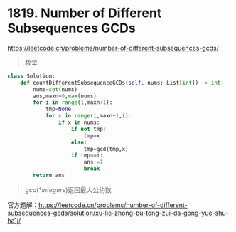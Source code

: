 # 1819. Number of Different Subsequences GCDs

<https://leetcode.cn/problems/number-of-different-subsequences-gcds/>

> 枚举

```Python
class Solution:
    def countDifferentSubsequenceGCDs(self, nums: List[int]) -> int:
        nums=set(nums)
        ans,maxn=0,max(nums)
        for i in range(1,maxn+1):
            tmp=None
            for x in range(i,maxn+1,i):
                if x in nums:
                    if not tmp:
                        tmp=x
                    else:
                        tmp=gcd(tmp,x)
                    if tmp==i:
                        ans+=1
                        break
        return ans
```

> $gcd(*integers)$返回最大公约数

官方题解：<https://leetcode.cn/problems/number-of-different-subsequences-gcds/solution/xu-lie-zhong-bu-tong-zui-da-gong-yue-shu-ha1j/>
